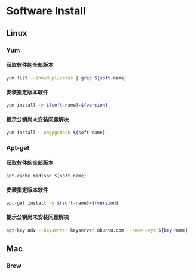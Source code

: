 Software Install
= 

## Linux
### Yum
#### 获取软件的全部版本
```bash
yum list --showduplicates | grep ${soft-name}
```
#### 安装指定版本软件
```bash
yum install -y ${soft-name}-${version}
```
#### 提示公钥尚未安装问题解决
```bash
yum install --nogpgcheck ${soft-name}
```

### Apt-get
#### 获取软件的全部版本
```bash
apt-cache madison ${soft-name}
```
#### 安装指定版本软件
```bash
apt-get install -y ${soft-name}=${version}
```
#### 提示公钥尚未安装问题解决
```bash
apt-key adv --keyserver keyserver.ubuntu.com --recv-keys ${key-name}
```

## Mac
### Brew



